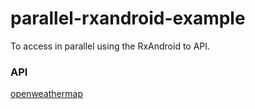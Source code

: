# parallel-rxandroid-example
To access in parallel using the RxAndroid to API.

### API 
[openweathermap](http://openweathermap.org/)
